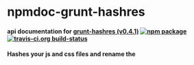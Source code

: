 # npmdoc-grunt-hashres

#### api documentation for  [grunt-hashres (v0.4.1)](https://github.com/luismahou/grunt-hashres)  [![npm package](https://img.shields.io/npm/v/npmdoc-grunt-hashres.svg?style=flat-square)](https://www.npmjs.org/package/npmdoc-grunt-hashres) [![travis-ci.org build-status](https://api.travis-ci.org/npmdoc/node-npmdoc-grunt-hashres.svg)](https://travis-ci.org/npmdoc/node-npmdoc-grunt-hashres)

#### Hashes your js and css files and rename the <script> and <link> declarations that refer to them in your html/php/etc files.

[![NPM](https://nodei.co/npm/grunt-hashres.png?downloads=true&downloadRank=true&stars=true)](https://www.npmjs.com/package/grunt-hashres)

- [https://npmdoc.github.io/node-npmdoc-grunt-hashres/build/apidoc.html](https://npmdoc.github.io/node-npmdoc-grunt-hashres/build/apidoc.html)

[![apidoc](https://npmdoc.github.io/node-npmdoc-grunt-hashres/build/screenCapture.buildCi.browser.%252Ftmp%252Fbuild%252Fapidoc.html.png)](https://npmdoc.github.io/node-npmdoc-grunt-hashres/build/apidoc.html)

![npmPackageListing](https://npmdoc.github.io/node-npmdoc-grunt-hashres/build/screenCapture.npmPackageListing.svg)

![npmPackageDependencyTree](https://npmdoc.github.io/node-npmdoc-grunt-hashres/build/screenCapture.npmPackageDependencyTree.svg)



# package.json

```json

{
    "author": {
        "name": "luismahou"
    },
    "bugs": {
        "url": "https://github.com/luismahou/grunt-hashres/issues"
    },
    "dependencies": {
        "wrench": "~1.4.2"
    },
    "description": "Hashes your js and css files and rename the <script> and <link> declarations that refer to them in your html/php/etc files.",
    "devDependencies": {
        "grunt": "0.4.1",
        "grunt-cli": "~0.1.6",
        "grunt-contrib-jshint": "~0.7",
        "grunt-vows": "0.3.1",
        "vows": "~0.7"
    },
    "directories": {},
    "dist": {
        "shasum": "73a5e8c76eb165402557218107d582f0a222548d",
        "tarball": "https://registry.npmjs.org/grunt-hashres/-/grunt-hashres-0.4.1.tgz"
    },
    "engines": {
        "node": ">= 0.8.0"
    },
    "homepage": "https://github.com/luismahou/grunt-hashres",
    "keywords": [
        "gruntplugin",
        "grunt",
        "revision",
        "rev",
        "hash"
    ],
    "licenses": [
        {
            "type": "MIT",
            "url": "https://github.com/luismahou/grunt-hashres/blob/master/LICENSE-MIT"
        }
    ],
    "main": "Gruntfile.js",
    "maintainers": [
        {
            "name": "luismahou"
        }
    ],
    "name": "grunt-hashres",
    "optionalDependencies": {},
    "repository": {
        "type": "git",
        "url": "git://github.com/luismahou/grunt-hashres.git"
    },
    "scripts": {
        "test": "node ./node_modules/vows/bin/vows --spec"
    },
    "version": "0.4.1",
    "bin": {}
}
```



# misc
- this document was created with [utility2](https://github.com/kaizhu256/node-utility2)

